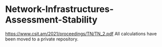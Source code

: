 # Network-Infrastructures-Assessment-Stability
https://www.csit.am/2021/proceedings/TN/TN_2.pdf
All calculations have been moved to a private repository.

